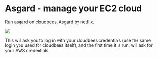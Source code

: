 Asgard - manage your EC2 cloud
=================

Run asgard on cloudbees. Asgard by netflix. 


<a href="https://grandcentral.cloudbees.com/?CB_clickstart=https://raw.github.com/michaelneale/asgard-clickstart/master/clickstart.json"><img src="https://d3ko533tu1ozfq.cloudfront.net/clickstart/deployInstantly.png"/></a>

This will ask you to log in with your cloudbees credentials (use the same login you used for cloudbees itself), and the first time it is run, will ask for your AWS credentials.






